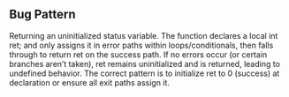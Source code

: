 ## Bug Pattern

Returning an uninitialized status variable. The function declares a local int ret; and only assigns it in error paths within loops/conditionals, then falls through to return ret on the success path. If no errors occur (or certain branches aren’t taken), ret remains uninitialized and is returned, leading to undefined behavior. The correct pattern is to initialize ret to 0 (success) at declaration or ensure all exit paths assign it.

